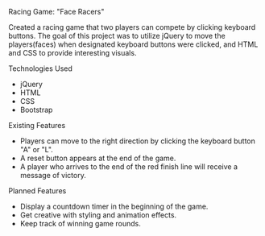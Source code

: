 
Racing Game: "Face Racers"

Created a racing game that two players can compete by clicking keyboard buttons. The goal of this project was to utilize jQuery to move the players(faces) when designated keyboard buttons were clicked, and HTML and CSS to provide interesting visuals.

Technologies Used

- jQuery
- HTML
- CSS
- Bootstrap

Existing Features

- Players can move to the right direction by clicking the keyboard button "A" or "L".
- A reset button appears at the end of the game.
- A player who arrives to the end of the red finish line will receive a message of victory.

Planned Features

- Display a countdown timer in the beginning of the game.
- Get creative with styling and animation effects.
- Keep track of winning game rounds.

